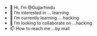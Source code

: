 - 👋 Hi, I’m @Gujjarhindu
- 👀 I’m interested in ... learning 
- 🌱 I’m currently learning ... hacking
- 💞️ I’m looking to collaborate on ...hacking
- 📫 How to reach me ...by mail

<!---
Gujjarhindu/Gujjarhindu is a ✨ special ✨ repository because its `README.md` (this file) appears on your GitHub profile.
You can click the Preview link to take a look at your changes.
--->
